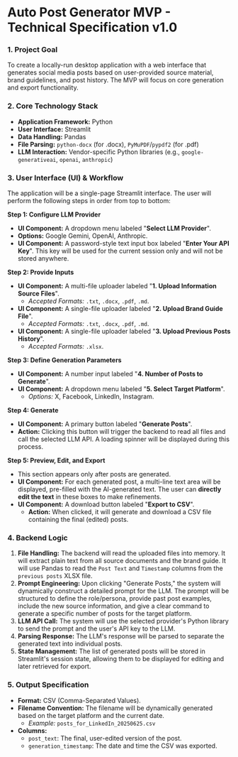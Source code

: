 # Auto Post Generator MVP - Technical Specification v1.0

### **1. Project Goal**

To create a locally-run desktop application with a web interface that generates social media posts based on user-provided source material, brand guidelines, and post history. The MVP will focus on core generation and export functionality.

### **2. Core Technology Stack**

* **Application Framework:** Python
* **User Interface:** Streamlit
* **Data Handling:** Pandas
* **File Parsing:** `python-docx` (for .docx), `PyMuPDF`/`pypdf2` (for .pdf)
* **LLM Interaction:** Vendor-specific Python libraries (e.g., `google-generativeai`, `openai`, `anthropic`)

### **3. User Interface (UI) & Workflow**

The application will be a single-page Streamlit interface. The user will perform the following steps in order from top to bottom:

**Step 1: Configure LLM Provider**
* **UI Component:** A dropdown menu labeled "**Select LLM Provider**".
* **Options:** Google Gemini, OpenAI, Anthropic.
* **UI Component:** A password-style text input box labeled "**Enter Your API Key**". This key will be used for the current session only and will not be stored anywhere.

**Step 2: Provide Inputs**
* **UI Component:** A multi-file uploader labeled "**1. Upload Information Source Files**".
    * *Accepted Formats:* `.txt`, `.docx`, `.pdf`, `.md`.
* **UI Component:** A single-file uploader labeled "**2. Upload Brand Guide File**".
    * *Accepted Formats:* `.txt`, `.docx`, `.pdf`, `.md`.
* **UI Component:** A single-file uploader labeled "**3. Upload Previous Posts History**".
    * *Accepted Formats:* `.xlsx`.

**Step 3: Define Generation Parameters**
* **UI Component:** A number input labeled "**4. Number of Posts to Generate**".
* **UI Component:** A dropdown menu labeled "**5. Select Target Platform**".
    * *Options:* X, Facebook, LinkedIn, Instagram.

**Step 4: Generate**
* **UI Component:** A primary button labeled "**Generate Posts**".
* **Action:** Clicking this button will trigger the backend to read all files and call the selected LLM API. A loading spinner will be displayed during this process.

**Step 5: Preview, Edit, and Export**
* This section appears only after posts are generated.
* **UI Component:** For each generated post, a multi-line text area will be displayed, pre-filled with the AI-generated text. The user can **directly edit the text** in these boxes to make refinements.
* **UI Component:** A download button labeled "**Export to CSV**".
    * **Action:** When clicked, it will generate and download a CSV file containing the final (edited) posts.

### **4. Backend Logic**

1.  **File Handling:** The backend will read the uploaded files into memory. It will extract plain text from all source documents and the brand guide. It will use Pandas to read the `Post Text` and `Timestamp` columns from the `previous posts` XLSX file.
2.  **Prompt Engineering:** Upon clicking "Generate Posts," the system will dynamically construct a detailed prompt for the LLM. The prompt will be structured to define the role/persona, provide past post examples, include the new source information, and give a clear command to generate a specific number of posts for the target platform.
3.  **LLM API Call:** The system will use the selected provider's Python library to send the prompt and the user's API key to the LLM.
4.  **Parsing Response:** The LLM's response will be parsed to separate the generated text into individual posts.
5.  **State Management:** The list of generated posts will be stored in Streamlit's session state, allowing them to be displayed for editing and later retrieved for export.

### **5. Output Specification**

* **Format:** CSV (Comma-Separated Values).
* **Filename Convention:** The filename will be dynamically generated based on the target platform and the current date.
    * *Example:* `posts_for_LinkedIn_20250625.csv`
* **Columns:**
    * `post_text`: The final, user-edited version of the post.
    * `generation_timestamp`: The date and time the CSV was exported.
